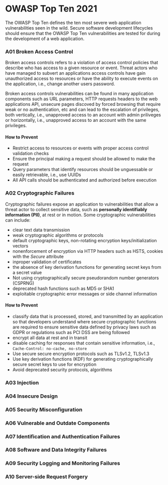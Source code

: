 # OWASP Top Ten 2021

The OWASP Top Ten defines the ten most severe web application vulnerabilities seen in the wild. Secure software development lifecycles should ensure that the OWASP Top Ten vulnerabilities are tested for during the development of a web application. 

### A01 Broken Access Control

Broken access controls refers to a violation of access control policies that describe who has access to a given resource or event. Threat actors who have managed to subvert an applications access controls have gain unauthorized access to resources or have the ability to execute events on the application, i.e., change another users password.

Broken access controls vulnerabilities can be found in many application components such as URL parameters, HTTP requests headers to the web applications API, unsecure pages discoved by forced browsing that require weak or no authentication, etc and can lead to the escalation of privileges, both vertically, i.e., unapproved access to an account with admin priliveges or horizontally, i.e., unapproved access to an account with the same privileges.

#### How to Prevent

- Restrict access to resources or events with proper access control validation checks
- Ensure the principal making a request should be allowed to make the request
- Query parameters that identify resources should be unguessable or easily retrievable, i.e., use UUIDs
- All API calls should be authenticated and authorized before execution

### A02 Cryptographic Failures

Cryptographic failures expose an application to vulnerabilities that allow a threat actor to collect sensitive data, such as **personally identifiably information (PII)**, at rest or in motion. Some cryptographic vulnerabilities can include:

- clear text data transmission
- weak cryptographic algorithms or protocols
- default cryptographic keys, non-rotating encryption keys/initialization vectors
- nonenforcement of encryption via HTTP headers such as HSTS, cookies with the *Secure* attribute
- inproper validation of certificates
- the absence of key derivation functions for generating secret keys from a secret value
- Not using cryptographically secure pseudorandom number generators (CSPRNG)
- deprecated hash functions such as MD5 or SHA1
- exploitable cryptographic error messages or side channel information

#### How to Prevent

- classify data that is processed, stored, and transmitted by an application so that developers understand where secure cryptographic functions are required to ensure sensitive data defined by privacy laws such as GDPR or regulations such as PCI DSS are being followed
- encrypt all data at rest and in transit
- disable caching for responses that contain sensitive information, i.e., `Cache-Control: no-cache, no-store`
- Use secure secure encryption protocols such as TLSv1.2, TLSv1.3
- Use key derivation functions (KDF) for generating cryptographically secure secret keys to use for encryption
- Avoid deprecated security protocols, algorithms

### A03 Injection

### A04 Insecure Design

### A05 Security Misconfiguration

### A06 Vulnerable and Outdate Components

### A07 Identification and Authentication Failures

### A08 Software and Data Integrity Failures

### A09 Security Logging and Monitoring Failures

### A10 Server-side Request Forgery
